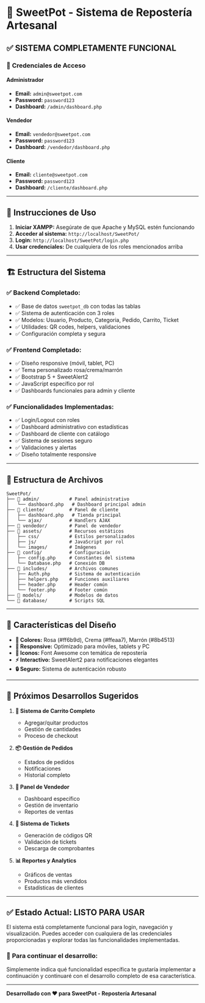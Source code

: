# 🍰 SweetPot - Sistema de Repostería Artesanal

## ✅ SISTEMA COMPLETAMENTE FUNCIONAL

### 🔑 **Credenciales de Acceso**

#### **Administrador**

- **Email:** `admin@sweetpot.com`
- **Password:** `password123`
- **Dashboard:** `/admin/dashboard.php`

#### **Vendedor**

- **Email:** `vendedor@sweetpot.com`
- **Password:** `password123`
- **Dashboard:** `/vendedor/dashboard.php`

#### **Cliente**

- **Email:** `cliente@sweetpot.com`
- **Password:** `password123`
- **Dashboard:** `/cliente/dashboard.php`

---

## 🚀 **Instrucciones de Uso**

1. **Iniciar XAMPP:** Asegúrate de que Apache y MySQL estén funcionando
2. **Acceder al sistema:** `http://localhost/SweetPot/`
3. **Login:** `http://localhost/SweetPot/login.php`
4. **Usar credenciales:** De cualquiera de los roles mencionados arriba

---

## 🏗️ **Estructura del Sistema**

### **✅ Backend Completado:**

- ✅ Base de datos `sweetpot_db` con todas las tablas
- ✅ Sistema de autenticación con 3 roles
- ✅ Modelos: Usuario, Producto, Categoria, Pedido, Carrito, Ticket
- ✅ Utilidades: QR codes, helpers, validaciones
- ✅ Configuración completa y segura

### **✅ Frontend Completado:**

- ✅ Diseño responsive (móvil, tablet, PC)
- ✅ Tema personalizado rosa/crema/marrón
- ✅ Bootstrap 5 + SweetAlert2
- ✅ JavaScript específico por rol
- ✅ Dashboards funcionales para admin y cliente

### **✅ Funcionalidades Implementadas:**

- ✅ Login/Logout con roles
- ✅ Dashboard administrativo con estadísticas
- ✅ Dashboard de cliente con catálogo
- ✅ Sistema de sesiones seguro
- ✅ Validaciones y alertas
- ✅ Diseño totalmente responsive

---

## 📁 **Estructura de Archivos**

```
SweetPot/
├── 📁 admin/           # Panel administrativo
│   └── dashboard.php   # Dashboard principal admin
├── 📁 cliente/         # Panel de cliente
│   ├── dashboard.php   # Tienda principal
│   └── ajax/          # Handlers AJAX
├── 📁 vendedor/        # Panel de vendedor
├── 📁 assets/          # Recursos estáticos
│   ├── css/           # Estilos personalizados
│   ├── js/            # JavaScript por rol
│   └── images/        # Imágenes
├── 📁 config/          # Configuración
│   ├── config.php     # Constantes del sistema
│   └── Database.php   # Conexión DB
├── 📁 includes/        # Archivos comunes
│   ├── Auth.php       # Sistema de autenticación
│   ├── helpers.php    # Funciones auxiliares
│   ├── header.php     # Header común
│   └── footer.php     # Footer común
├── 📁 models/          # Modelos de datos
└── 📁 database/        # Scripts SQL
```

---

## 🎨 **Características del Diseño**

- **🎨 Colores:** Rosa (#ff6b9d), Crema (#ffeaa7), Marrón (#8b4513)
- **📱 Responsive:** Optimizado para móviles, tablets y PC
- **🍰 Iconos:** Font Awesome con temática de repostería
- **⚡ Interactivo:** SweetAlert2 para notificaciones elegantes
- **🔒 Seguro:** Sistema de autenticación robusto

---

## 🔧 **Próximos Desarrollos Sugeridos**

1. **🛒 Sistema de Carrito Completo**

   - Agregar/quitar productos
   - Gestión de cantidades
   - Proceso de checkout

2. **📦 Gestión de Pedidos**

   - Estados de pedidos
   - Notificaciones
   - Historial completo

3. **🏪 Panel de Vendedor**

   - Dashboard específico
   - Gestión de inventario
   - Reportes de ventas

4. **🎫 Sistema de Tickets**

   - Generación de códigos QR
   - Validación de tickets
   - Descarga de comprobantes

5. **📊 Reportes y Analytics**
   - Gráficos de ventas
   - Productos más vendidos
   - Estadísticas de clientes

---

## ✅ **Estado Actual: LISTO PARA USAR**

El sistema está completamente funcional para login, navegación y visualización.
Puedes acceder con cualquiera de las credenciales proporcionadas y explorar
todas las funcionalidades implementadas.

### 🎯 **Para continuar el desarrollo:**

Simplemente indica qué funcionalidad específica te gustaría implementar a continuación
y continuaré con el desarrollo completo de esa característica.

---

**Desarrollado con ❤️ para SweetPot - Repostería Artesanal**
